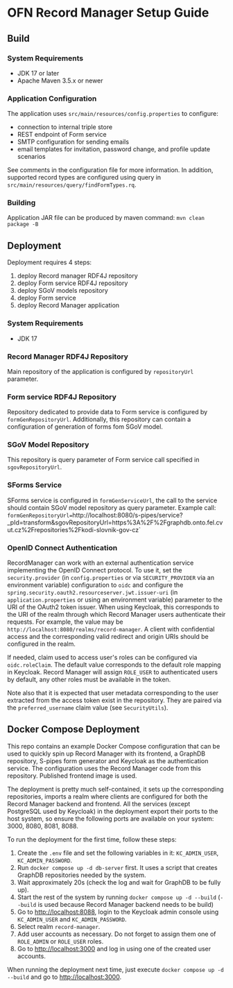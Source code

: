 # OFN Record Manager Setup Guide

## Build

### System Requirements

- JDK 17 or later
- Apache Maven 3.5.x or newer

### Application Configuration

The application uses `src/main/resources/config.properties` to configure:
* connection to internal triple store
* REST endpoint of Form service
* SMTP configuration for sending emails
* email templates for invitation, password change, and profile update scenarios

See comments in the configuration file for more information. In addition, supported record types are configured using query in `src/main/resources/query/findFormTypes.rq`.

### Building

Application JAR file can be produced by maven command: `mvn clean package -B`

## Deployment

Deployment requires 4 steps:
1) deploy Record manager RDF4J repository
2) deploy Form service RDF4J repository
2) deploy SGoV models repository
3) deploy Form service
4) deploy Record Manager application

### System Requirements

- JDK 17

### Record Manager RDF4J Repository
 
Main repository of the application is configured by `repositoryUrl` parameter. 
 
### Form service RDF4J Repository
 
Repository dedicated to provide data to Form service is configured by `formGenRepositoryUrl`. Additionally, this repository can contain a configuration of generation of forms fom SGoV model.
 
### SGoV Model Repository
  
This repository is query parameter of Form service call specified in `sgovRepositoryUrl`.

### SForms Service
 
SForms service is configured in `formGenServiceUrl`, the call to the service should contain SGoV model repository as query parameter. Example call:
`formGenRepositoryUrl=`http://localhost:8080/s-pipes/service?_pId=transform&sgovRepositoryUrl=https%3A%2F%2Fgraphdb.onto.fel.cvut.cz%2Frepositories%2Fkodi-slovnik-gov-cz`

### OpenID Connect Authentication

RecordManager can work with an external authentication service implementing the OpenID Connect protocol. To use it,
set the `security.provider` (in `config.properties` or via `SECURITY_PROVIDER` via an environment variable) configuration to `oidc` 
and configure the `spring.security.oauth2.resourceserver.jwt.issuer-uri` (in `application.properties` or using an environment variable)
parameter to the URI of the OAuth2 token issuer. When using Keycloak, this corresponds to the URI of the realm through
which Record Manager users authenticate their requests. For example, the value may be `http://localhost:8080/realms/record-manager`.
A client with confidential access and the corresponding valid redirect and origin URIs should be configured in the realm.

If needed, claim used to access user's roles can be configured via `oidc.roleClaim`. The default value corresponds to the
default role mapping in Keycloak. Record Manager will assign `ROLE_USER` to authenticated users by default, any other roles
must be available in the token.

Note also that it is expected that user metadata corresponding to the user extracted from the access token exist in the
repository. They are paired via the `preferred_username` claim value (see `SecurityUtils`).

## Docker Compose Deployment

This repo contains an example Docker Compose configuration that can be used to quickly spin up Record Manager with its frontend,
a GraphDB repository, S-pipes form generator and Keycloak as the authentication service. The configuration uses the Record Manager
code from this repository. Published frontend image is used.

The deployment is pretty much self-contained, it sets up the corresponding repositories, imports a realm where clients
are configured for both the Record Manager backend and frontend. All the services (except PostgreSQL used by Keycloak) 
in the deployment export their ports to the host system, so ensure the following ports are available on your system: 
3000, 8080, 8081, 8088.

To run the deployment for the first time, follow these steps:

1. Create the `.env` file and set the following variables in it: `KC_ADMIN_USER`, `KC_ADMIN_PASSWORD`.
2. Run `docker compose up -d db-server` first. It uses a script that creates GraphDB repositories needed by the system.
3. Wait approximately 20s (check the log and wait for GraphDB to be fully up).
4. Start the rest of the system by running `docker compose up -d --build` (`--build` is used because Record Manager backend needs to be build)
5. Go to [http://localhost:8088](http://localhost:8088), login to the Keycloak admin console using `KC_ADMIN_USER` and `KC_ADMIN_PASSWORD`.
6. Select realm `record-manager`.
7. Add user accounts as necessary. Do not forget to assign them one of `ROLE_ADMIN` or `ROLE_USER` roles.
8. Go to [http://localhost:3000](http://localhost:3000) and log in using one of the created user accounts.

When running the deployment next time, just execute `docker compose up -d --build` and go to [http://localhost:3000](http://localhost:3000).
